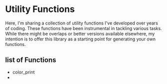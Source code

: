 # Utility Functions

Here, I'm sharing a collection of utility functions I've developed over years of coding. These functions have been instrumental in tackling various tasks. While there might be overlaps or better versions available elsewhere, my intention is to offer this library as a starting point for generating your own functions.

## list of Functions
- color_print
- 

